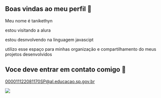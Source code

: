 ## Boas vindas ao meu perfil 🖤

Meu nome é tanikethyn

estou visitando a alura

estou desnvolvendo na linguagem javascipt

utilizo esse espaço para minhas organização e compartilhamento do meus projetos desenvolvidos

 ## Voce deve entrar em contato comigo 📧

 000011122081170SP@al.educacao.sp.gov.br

 ![](https://media1.tenor.com/m/1JsvaUFpRVIAAAAC/stitch-lilo-and-stitch.gif)

